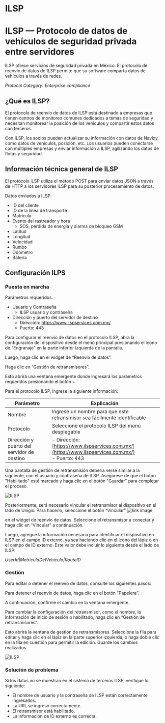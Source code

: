 # ILSP

# ILSP — Protocolo de datos de vehículos de seguridad privada entre servidores

ILSP ofrece servicios de seguridad privada en México. El protocolo de reenvío de datos de ILSP permite que su software comparta datos de vehículos a través de redes.

*Protocol Category: Enterprise compliance*

## ¿Qué es ILSP?

El protocolo de reenvío de datos de ILSP está destinado a empresas que tienen centros de monitoreo comunes dedicados a temas de seguridad y necesitan monitorear la posición de los vehículos y compartir estos datos con terceros.

Con ILSP, los socios pueden actualizar su información con datos de Navixy, como datos de vehículos, posición, etc. Los usuarios pueden conectarse con múltiples empresas y enviar información a ILSP, agilizando los datos de flotas y seguridad.

## Información técnica general de ILSP

El protocolo ILSP utiliza el método POST para enviar datos JSON a través de HTTP a los servidores ILSP para su posterior procesamiento de datos.

Datos enviados a ILSP:

- ID del cliente
- ID de la línea de transporte
- Matrícula
- Evento del rastreador y hora
  - SOS, pérdida de energía y alarma de bloqueo GSM
- Latitud
- Longitud
- Velocidad
- Rumbo
- Odómetro
- Batería

## Configuración ILPS

### Puesta en marcha

Parámetros requeridos.

- Usuario y Contraseña
  - ILSP usuario y contraseña
- Dirección y puerto del servidor de destino
  - Dirección: https://www.ilspservices.com.mx/
  - Puerto: 443

Para configurar el reenvío de datos en el protocolo ILSP, abra la configuración del dispositivo desde el menú principal presionando el icono de “Engranaje” en la parte inferior izquierda de la pantalla.

Luego, haga clic en el widget de “Reenvío de datos”.

Haga clic en “Gestión de retransmisores”.

Esto abrirá una ventana emergente donde ingresará los parámetros requeridos presionando el botón +.

Para el protocolo ILSP, ingrese la siguiente información:

| Parámetro | Explicación |
| --- | --- |
| Nombre | Ingrese un nombre para que este retransmisor sea fácilmente identificable |
| Protocolo | Seleccione el protocolo ILSP del menú desplegable |
| Dirección y puerto del servidor de destino | - Dirección: [https://www.ilspservices.com.mx/](https://www.ilspservices.com.mx/)<br>- Puerto: 443 |

Una pantalla de gestión de retransmisión debería verse similar a la siguiente, con el usuario y contraseña de ILSP. Asegúrese de que el botón "Habilitado" esté marcado y haga clic en el botón "Guardar" para completar el proceso.

![ILSP](https://www.navixy.com/wp-content/uploads/2022/10/image-8-600x111.png)

Posteriormente, será necesario vincular el retransmisor al dispositivo en el lado de Unigis. Para hacerlo, seleccione el botón “Vincular” ![link image](https://www.navixy.com/wp-content/uploads/2022/08/image-3.png)

 en el widget de reenvío de datos. Seleccione el retransmisor a conectar y haga clic en “Vincular” a continuación.

Luego, agregue la información necesaria para identificar el dispositivo en ILSP en el campo ID externo, ya sea haciendo clic en el ícono del lápiz o en el campo de ID externo. Este valor debe incluir lo siguiente desde el lado de ILSP:

*UserId|MatrículaDelVehículo|RouteID*

### Gestión

Para editar o detener el reenvío de datos, consulte los siguientes pasos:

Para detener el reenvío de datos, haga clic en el botón “Papelera”.

A continuación, confirme el cambio en la ventana emergente.

Para cambiar la configuración del retransmisor, como el nombre, la información de inicio de sesión o habilitado, haga clic en “Gestión de retransmisores”.

Esto abrirá la ventana de gestión de retransmisores. Seleccione la fila para editar y haga clic en el lápiz en la parte superior izquierda, o haga doble clic en la fila en cuestión para permitir la edición. Guarde los cambios realizados.

![ILSP](https://www.navixy.com/wp-content/uploads/2022/10/image-9-600x100.png)

### Solución de problema

Si los datos no se muestran en el sistema de terceros ILSP, verifique lo siguiente:

- El nombre de usuario y la contraseña de ILSP están correctamente ingresados.
- La URL se ingresó correctamente.
- El retransmisor está habilitado.
- La información de ID externo es correcta.